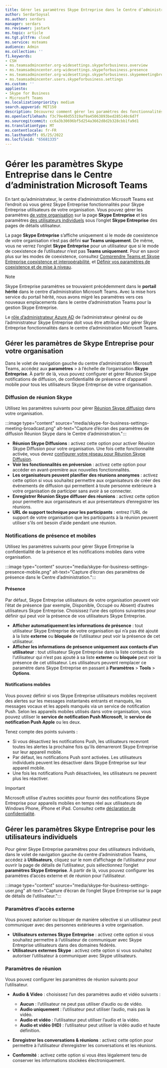 ```yaml
---
title: Gérer les paramètres Skype Entreprise dans le Centre d’administration Microsoft Teams
author: SerdarSoysal
ms.author: serdars
manager: serdars
ms.reviewer: jastark
ms.topic: article
ms.tgt.pltfrm: cloud
ms.service: msteams
audience: Admin
ms.collection: ''
f1.keywords:
- CSH
- ms.teamsadmincenter.org-widesettings.skypeforbusiness.overview
- ms.teamsadmincenter.org-widesettings.skypeforbusiness.presence
- ms.teamsadmincenter.org-widesettings.skypeforbusiness.skypemeetingbroadcast
- ms.teamsadmincenter.users.skypeforbusiness.settings
ms.custom: ''
appliesto:
- Skype for Business
- Microsoft Teams
ms.localizationpriority: medium
search.appverid: MET150
description: Découvrez comment gérer les paramètres des fonctionnalités Skype Entreprise dans le centre d’administration Microsoft Teams.
ms.openlocfilehash: f3c79e40d55319af9a45063893bed285140c6d7f
ms.sourcegitcommit: cc6a3b30696bf5d254a3662d8d2b328cbb1fa9d1
ms.translationtype: MT
ms.contentlocale: fr-FR
ms.lasthandoff: 05/25/2022
ms.locfileid: "65681335"
---
```

# <a name="manage-skype-for-business-settings-in-the-microsoft-teams-admin-center"></a>Gérer les paramètres Skype Entreprise dans le Centre d’administration Microsoft Teams

<!-- Bookmark used by Context Sensitive Help (CSH). Do not delete. -->
<a name="sfb-settings"> </a>
<!-- Do not remove the bookmark link above. -->

En tant qu’administrateur, le centre d’administration Microsoft Teams est l’endroit où vous gérez Skype Entreprise fonctionnalités pour Skype Entreprise utilisateurs de votre organisation. Vous pouvez gérer les paramètres [de votre organisation](#manage-skype-for-business-settings-for-your-organization) sur la page **Skype Entreprise** et les paramètres [des utilisateurs individuels](#manage-skype-for-business-settings-for-individual-users) sous l’onglet **Skype Entreprise** des pages de détails utilisateur.

La page **Skype Entreprise** s’affiche uniquement si le mode de coexistence de votre organisation n’est pas défini **sur Teams uniquement**. De même, vous ne verrez l’onglet **Skype Entreprise** pour un utilisateur que si le mode de coexistence de l’utilisateur n’est pas **Teams uniquement**. Pour en savoir plus sur les modes de coexistence, consultez [Comprendre Teams et Skype Entreprise coexistence et interopérabilité](teams-and-skypeforbusiness-coexistence-and-interoperability.md), et [Définir vos paramètres de coexistence et de mise à niveau](setting-your-coexistence-and-upgrade-settings.md).

> [!NOTE]
> Skype Entreprise paramètres se trouvaient précédemment dans le **portail hérité** dans le centre d’administration Microsoft Teams. Avec la mise hors service du portail hérité, nous avons migré les paramètres vers ces nouveaux emplacements dans le centre d’administration Teams pour la gestion Skype Entreprise.

Le [rôle d’administrateur Azure AD](/azure/active-directory/roles/permissions-reference) de l’administrateur général ou de l’administrateur Skype Entreprise doit vous être attribué pour gérer Skype Entreprise fonctionnalités dans le centre d’administration Microsoft Teams.

## <a name="manage-skype-for-business-settings-for-your-organization"></a>Gérer les paramètres de Skype Entreprise pour votre organisation

Dans le volet de navigation gauche du centre d’administration Microsoft Teams, accédez aux **paramètres** >  à l’échelle de l’organisation **Skype Entreprise**. À partir de là, vous pouvez configurer et gérer Réunion Skype notifications de diffusion, de confidentialité de présence et d’appareil mobile pour tous les utilisateurs Skype Entreprise de votre organisation.

### <a name="skype-meeting-broadcast"></a>Diffusion de réunion Skype

<!-- Bookmark used by Context Sensitive Help (CSH). Do not delete. -->
<a name="sfb-org-wide-broadcast"> </a>
<!-- Do not remove the bookmark link above. -->

Utilisez les paramètres suivants pour gérer [Réunion Skype diffusion](https://support.microsoft.com/office/what-is-a-skype-meeting-broadcast-c472c76b-21f1-4e4b-ab58-329a6c33757d) dans votre organisation.

:::image type="content" source="media/skype-for-business-settings-meeting-broadcast.png" alt-text="Capture d’écran des paramètres de diffusion Réunion Skype dans le Centre d’administration.":::

- **Réunion Skype Diffusions** : activez cette option pour activer Réunion Skype Diffusion pour votre organisation. Une fois cette fonctionnalité activée, vous devez [configurer votre réseau pour Réunion Skype Diffusion](/skypeforbusiness/set-up-your-network-for-skype-meeting-broadcast/set-up-your-network-for-skype-meeting-broadcast).
- **Voir les fonctionnalités en préversion** : activez cette option pour accéder en avant-première aux nouvelles fonctionnalités.
- **Les organisateurs peuvent planifier des réunions anonymes** : activez cette option si vous souhaitez permettre aux organisateurs de créer des événements de diffusion qui permettent à toute personne extérieure à votre organisation de participer sans avoir à se connecter. 
- **Enregistrer Réunion Skype diffuser des réunions** : activez cette option pour permettre aux organisateurs et aux présentateurs d’enregistrer les réunions.  
- **URL de support technique pour les participants** : entrez l’URL de support de votre organisation que les participants à la réunion peuvent utiliser s’ils ont besoin d’aide pendant une réunion.

### <a name="presence-and-mobile-notifications"></a>Notifications de présence et mobiles

<!-- Bookmark used by Context Sensitive Help (CSH). Do not delete. -->
<a name="sfb-org-wide-presence-mobile"> </a>
<!-- Do not remove the bookmark link above. -->


Utilisez les paramètres suivants pour gérer Skype Entreprise la confidentialité de la présence et les notifications mobiles dans votre organisation.

:::image type="content" source="media/skype-for-business-settings-presence-mobile.png" alt-text="Capture d’écran des paramètres de présence dans le Centre d’administration.":::

#### <a name="presence"></a>Présence

Par défaut, Skype Entreprise utilisateurs de votre organisation peuvent voir l’état de présence (par exemple, Disponible, Occupé ou Absent) d’autres utilisateurs Skype Entreprise. Choisissez l’une des options suivantes pour définir qui peut voir la présence de vos utilisateurs Skype Entreprise.

- **Afficher automatiquement les informations de présence** : tout utilisateur Skype Entreprise de votre organisation qui n’a pas été ajouté à la liste **externe** ou **bloquée** de l’utilisateur peut voir la présence de cet utilisateur.
- **Afficher les informations de présence uniquement aux contacts d’un utilisateur** : tout utilisateur Skype Entreprise dans la liste contacts de l’utilisateur qui n’est pas ajouté à sa liste **externe** ou **bloquée** peut voir la présence de cet utilisateur. Les utilisateurs peuvent remplacer ce paramètre dans Skype Entreprise en passant à **Paramètres** >  **Tools** > **Options**.

#### <a name="mobile-notifications"></a>Notifications mobiles

Vous pouvez définir si vos Skype Entreprise utilisateurs mobiles reçoivent des alertes sur les messages instantanés entrants et manqués, les messages vocaux et les appels manqués via un service de notification Push. Selon les appareils mobiles utilisés dans votre organisation, vous pouvez utiliser le **service de notification Push Microsoft**, le **service de notification Push Apple** ou les deux.

Tenez compte des points suivants :

- Si vous désactivez les notifications Push, les utilisateurs recevront toutes les alertes la prochaine fois qu’ils démarreront Skype Entreprise sur leur appareil mobile.
- Par défaut, les notifications Push sont activées. Les utilisateurs individuels peuvent les désactiver dans Skype Entreprise sur leur appareil mobile.
- Une fois les notifications Push désactivées, les utilisateurs ne peuvent plus les réactiver. 

> [!IMPORTANT]
> Microsoft utilise d'autres sociétés pour fournir des notifications Skype Entreprise pour appareils mobiles en temps réel aux utilisateurs de Windows Phone, iPhone et iPad. Consultez cette [déclaration de confidentialité](https://go.microsoft.com/fwlink/p/?linkid=247732).

## <a name="manage-skype-for-business-settings-for-individual-users"></a>Gérer les paramètres Skype Entreprise pour les utilisateurs individuels

<!-- Bookmark used by Context Sensitive Help (CSH). Do not delete. -->
<a name="sfb-user-settings"> </a>
<!-- Do not remove the bookmark link above. -->

Pour gérer Skype Entreprise paramètres pour des utilisateurs individuels, dans le volet de navigation gauche du centre d’administration Teams, accédez à **Utilisateurs**, cliquez sur le nom d’affichage de l’utilisateur pour ouvrir la page de détails de l’utilisateur, puis sélectionnez l’onglet **paramètres Skype Entreprise**. À partir de là, vous pouvez configurer les paramètres d’accès externe et de réunion pour l’utilisateur.

:::image type="content" source="media/skype-for-business-settings-user.png" alt-text="Capture d’écran de l’onglet Skype Entreprise sur la page de détails de l’utilisateur.":::

### <a name="external-access-settings"></a>Paramètres d’accès externe

Vous pouvez autoriser ou bloquer de manière sélective si un utilisateur peut communiquer avec des personnes extérieures à votre organisation.

- **Utilisateurs externes Skype Entreprise** : activez cette option si vous souhaitez permettre à l’utilisateur de communiquer avec Skype Entreprise utilisateurs dans des domaines fédérés.
- **Utilisateurs externes Skype** : activez cette option si vous souhaitez autoriser l’utilisateur à communiquer avec Skype utilisateurs. 

### <a name="meeting-settings"></a>Paramètres de réunion

Vous pouvez configurer les paramètres de réunion suivants pour l’utilisateur.

- **Audio & Video** : choisissez l’un des paramètres audio et vidéo suivants :

    - **Aucun** : l’utilisateur ne peut pas utiliser d’audio ou de vidéo.
    - **Audio uniquement** : l’utilisateur peut utiliser l’audio, mais pas la vidéo.
    - **Audio et vidéo** : l’utilisateur peut utiliser l’audio et la vidéo.
    - **Audio et vidéo (HD)** : l’utilisateur peut utiliser la vidéo audio et haute définition.
    
- **Enregistrer les conversations & réunions** : activez cette option pour permettre à l’utilisateur d’enregistrer les conversations et les réunions.
- **Conformité** : activez cette option si vous êtes légalement tenu de conserver les informations stockées électroniquement.